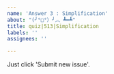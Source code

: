 ```yaml
---
name: 'Answer 3 : Simplification'
about: "(╯°□°）╯︵ ┻━┻"
title: quiz|513|Simplification
labels: ''
assignees: ''

---
```


Just click 'Submit new issue'.
